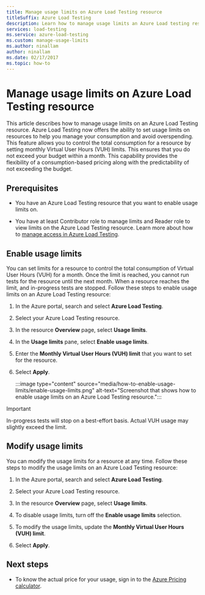 ```yaml
---
title: Manage usage limits on Azure Load Testing resource
titleSuffix: Azure Load Testing
description: Learn how to manage usage limits an Azure Load testing resource.
services: load-testing
ms.service: azure-load-testing
ms.custom: manage-usage-limits
ms.author: ninallam
author: ninallam
ms.date: 02/17/2017
ms.topic: how-to
---
```


# Manage usage limits on Azure Load Testing resource

This article describes how to manage usage limits on an Azure Load Testing resource. Azure Load Testing now offers the ability to set usage limits on resources to help you manage your consumption and avoid overspending. This feature allows you to control the total consumption for a resource by setting monthly Virtual User Hours (VUH) limits. This ensures that you do not exceed your budget within a month. This capability provides the flexibility of a consumption-based pricing along with the predictability of not exceeding the budget.

## Prerequisites

- You have an Azure Load Testing resource that you want to enable usage limits on.

- You have at least Contributor role to manage limits and Reader role to view limits on the Azure Load Testing resource. Learn more about how to [manage access in Azure Load Testing](./how-to-assign-roles.md).

## Enable usage limits

You can set limits for a resource to control the total consumption of Virtual User Hours (VUH) for a month. Once the limit is reached, you cannot run tests for the resource until the next month. When a resource reaches the limit, and in-progress tests are stopped. Follow these steps to enable usage limits on an Azure Load Testing resource:

1. In the Azure portal, search and select **Azure Load Testing**.

1. Select your Azure Load Testing resource.

1. In the resource **Overview** page, select **Usage limits**.

1. In the **Usage limits** pane, select **Enable usage limits**.

1. Enter the **Monthly Virtual User Hours (VUH) limit** that you want to set for the resource.

1. Select **Apply**.

    :::image type="content" source="media/how-to-enable-usage-limits/enable-usage-limits.png" alt-text="Screenshot that shows how to enable usage limits on an Azure Load Testing resource.":::

> [!IMPORTANT]
>  In-progress tests will stop on a best-effort basis. Actual VUH usage may slightly exceed the limit.

## Modify usage limits

You can modify the usage limits for a resource at any time. Follow these steps to modify the usage limits on an Azure Load Testing resource:

1. In the Azure portal, search and select **Azure Load Testing**.

1. Select your Azure Load Testing resource.

1. In the resource **Overview** page, select **Usage limits**.

1. To disable usage limits, turn off the **Enable usage limits** selection.

1. To modify the usage limits, update the **Monthly Virtual User Hours (VUH) limit**.

1. Select **Apply**.

## Next steps

- To know the actual price for your usage, sign in to the [Azure Pricing calculator](https://azure.microsoft.com/pricing/calculator/?service=load-testing).